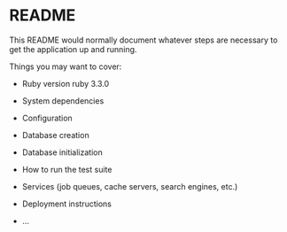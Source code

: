 # README

This README would normally document whatever steps are necessary to get the
application up and running.

Things you may want to cover:

* Ruby version
ruby 3.3.0
* System dependencies

* Configuration

* Database creation

* Database initialization

* How to run the test suite

* Services (job queues, cache servers, search engines, etc.)

* Deployment instructions

* ...
